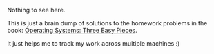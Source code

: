 Nothing to see here.

This is just a brain dump of solutions to the homework problems in the book: [Operating Systems: Three Easy Pieces](https://pages.cs.wisc.edu/~remzi/OSTEP/).

It just helps me to track my work across multiple machines :)
